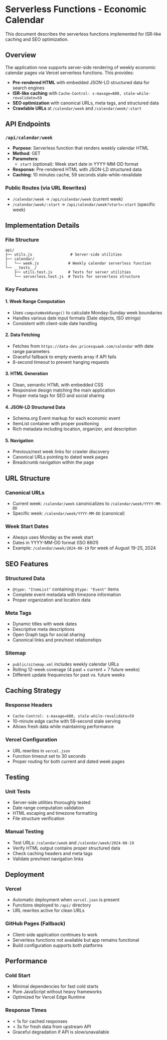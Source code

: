 # Serverless Functions - Economic Calendar

This document describes the serverless functions implemented for ISR-like caching and SEO optimization.

## Overview

The application now supports server-side rendering of weekly economic calendar pages via Vercel serverless functions. This provides:

- **Pre-rendered HTML** with embedded JSON-LD structured data for search engines
- **ISR-like caching** with `Cache-Control: s-maxage=600, stale-while-revalidate=59`
- **SEO optimization** with canonical URLs, meta tags, and structured data
- **Crawlable URLs** at `/calendar/week` and `/calendar/week/:start`

## API Endpoints

### `/api/calendar/week`
- **Purpose**: Serverless function that renders weekly calendar HTML
- **Method**: GET
- **Parameters**:
  - `start` (optional): Week start date in YYYY-MM-DD format
- **Response**: Pre-rendered HTML with JSON-LD structured data
- **Caching**: 10 minutes cache, 59 seconds stale-while-revalidate

### Public Routes (via URL Rewrites)

- `/calendar/week` → `/api/calendar/week` (current week)
- `/calendar/week/:start` → `/api/calendar/week?start=:start` (specific week)

## Implementation Details

### File Structure
```
api/
├── utils.js                 # Server-side utilities
├── calendar/
│   └── week.js             # Weekly calendar serverless function
└── __tests__/
    ├── utils.test.js       # Tests for server utilities
    └── serverless.test.js  # Tests for serverless structure
```

### Key Features

#### 1. Week Range Computation
- Uses `computeWeekRange()` to calculate Monday-Sunday week boundaries
- Handles various date input formats (Date objects, ISO strings)
- Consistent with client-side date handling

#### 2. Data Fetching
- Fetches from `https://data-dev.pricesquawk.com/calendar` with date range parameters
- Graceful fallback to empty events array if API fails
- 8-second timeout to prevent hanging requests

#### 3. HTML Generation
- Clean, semantic HTML with embedded CSS
- Responsive design matching the main application
- Proper meta tags for SEO and social sharing

#### 4. JSON-LD Structured Data
- Schema.org Event markup for each economic event
- ItemList container with proper positioning
- Rich metadata including location, organizer, and description

#### 5. Navigation
- Previous/next week links for crawler discovery
- Canonical URLs pointing to dated week pages
- Breadcrumb navigation within the page

## URL Structure

### Canonical URLs
- Current week: `/calendar/week` canonicalizes to `/calendar/week/YYYY-MM-DD`
- Specific week: `/calendar/week/YYYY-MM-DD` (canonical)

### Week Start Dates
- Always uses Monday as the week start
- Dates in YYYY-MM-DD format (ISO 8601)
- Example: `/calendar/week/2024-08-19` for week of August 19-25, 2024

## SEO Features

### Structured Data
- `@type: "ItemList"` containing `@type: "Event"` items
- Complete event metadata with timezone information
- Proper organization and location data

### Meta Tags
- Dynamic titles with week dates
- Descriptive meta descriptions
- Open Graph tags for social sharing
- Canonical links and prev/next relationships

### Sitemap
- `public/sitemap.xml` includes weekly calendar URLs
- Rolling 12-week coverage (4 past + current + 7 future weeks)
- Different update frequencies for past vs. future weeks

## Caching Strategy

### Response Headers
- `Cache-Control: s-maxage=600, stale-while-revalidate=59`
- 10-minute edge cache with 59-second stale serving
- Allows fresh data while maintaining performance

### Vercel Configuration
- URL rewrites in `vercel.json`
- Function timeout set to 30 seconds
- Proper routing for both current and dated week pages

## Testing

### Unit Tests
- Server-side utilities thoroughly tested
- Date range computation validation
- HTML escaping and timezone formatting
- File structure verification

### Manual Testing
- Test URLs: `/calendar/week` and `/calendar/week/2024-08-19`
- Verify HTML output contains proper structured data
- Check caching headers and meta tags
- Validate prev/next navigation links

## Deployment

### Vercel
- Automatic deployment when `vercel.json` is present
- Functions deployed to `/api/` directory
- URL rewrites active for clean URLs

### GitHub Pages (Fallback)
- Client-side application continues to work
- Serverless functions not available but app remains functional
- Build configuration supports both platforms

## Performance

### Cold Start
- Minimal dependencies for fast cold starts
- Pure JavaScript without heavy frameworks
- Optimized for Vercel Edge Runtime

### Response Times
- < 1s for cached responses
- < 3s for fresh data from upstream API
- Graceful degradation if API is slow/unavailable